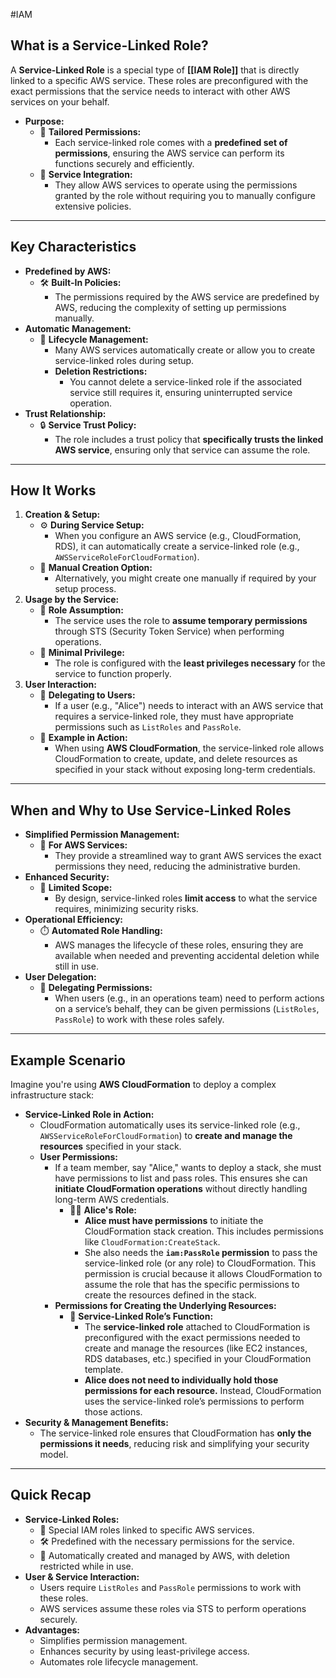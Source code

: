 #IAM 
## **What is a Service-Linked Role?**

A **Service-Linked Role** is a special type of **[[IAM Role]]** that is directly linked to a specific AWS service. These roles are preconfigured with the exact permissions that the service needs to interact with other AWS services on your behalf.

- **Purpose:**
    - 🔧 **Tailored Permissions:**
        - Each service-linked role comes with a **predefined set of permissions**, ensuring the AWS service can perform its functions securely and efficiently.
    - 🤝 **Service Integration:**
        - They allow AWS services to operate using the permissions granted by the role without requiring you to manually configure extensive policies.

---

## **Key Characteristics**

- **Predefined by AWS:**
    - 🛠️ **Built-In Policies:**
        - The permissions required by the AWS service are predefined by AWS, reducing the complexity of setting up permissions manually.
- **Automatic Management:**
    - 🤖 **Lifecycle Management:**
        - Many AWS services automatically create or allow you to create service-linked roles during setup.
        - **Deletion Restrictions:**
            - You cannot delete a service-linked role if the associated service still requires it, ensuring uninterrupted service operation.
- **Trust Relationship:**
    - 🔒 **Service Trust Policy:**
        - The role includes a trust policy that **specifically trusts the linked AWS service**, ensuring only that service can assume the role.

---

## **How It Works**

1. **Creation & Setup:**
    - ⚙️ **During Service Setup:**
        - When you configure an AWS service (e.g., CloudFormation, RDS), it can automatically create a service-linked role (e.g., `AWSServiceRoleForCloudFormation`).
    - 📝 **Manual Creation Option:**
        - Alternatively, you might create one manually if required by your setup process.
2. **Usage by the Service:**
    - 🔄 **Role Assumption:**
        - The service uses the role to **assume temporary permissions** through STS (Security Token Service) when performing operations.
    - 📜 **Minimal Privilege:**
        - The role is configured with the **least privileges necessary** for the service to function properly.
3. **User Interaction:**
    - 👤 **Delegating to Users:**
        - If a user (e.g., "Alice") needs to interact with an AWS service that requires a service-linked role, they must have appropriate permissions such as `ListRoles` and `PassRole`.
    - 🚀 **Example in Action:**
        - When using **AWS CloudFormation**, the service-linked role allows CloudFormation to create, update, and delete resources as specified in your stack without exposing long-term credentials.

---

## **When and Why to Use Service-Linked Roles**

- **Simplified Permission Management:**
    - 🎯 **For AWS Services:**
        - They provide a streamlined way to grant AWS services the exact permissions they need, reducing the administrative burden.
- **Enhanced Security:**
    - 🔐 **Limited Scope:**
        - By design, service-linked roles **limit access** to what the service requires, minimizing security risks.
- **Operational Efficiency:**
    - ⏱️ **Automated Role Handling:**
        - AWS manages the lifecycle of these roles, ensuring they are available when needed and preventing accidental deletion while still in use.
- **User Delegation:**
    - 👥 **Delegating Permissions:**
        - When users (e.g., in an operations team) need to perform actions on a service’s behalf, they can be given permissions (`ListRoles`, `PassRole`) to work with these roles safely.

---

## **Example Scenario**

Imagine you're using **AWS CloudFormation** to deploy a complex infrastructure stack:

- **Service-Linked Role in Action:**
    - CloudFormation automatically uses its service-linked role (e.g., `AWSServiceRoleForCloudFormation`) to **create and manage the resources** specified in your stack.
    - **User Permissions:**
        - If a team member, say "Alice," wants to deploy a stack, she must have permissions to list and pass roles. This ensures she can **initiate CloudFormation operations** without directly handling long-term AWS credentials.
		    - 👩‍💼 **Alice's Role:**
		        - **Alice must have permissions** to initiate the CloudFormation stack creation. This includes permissions like `CloudFormation:CreateStack`.
		        - She also needs the **`iam:PassRole` permission** to pass the service-linked role (or any role) to CloudFormation. This permission is crucial because it allows CloudFormation to assume the role that has the specific permissions to create the resources defined in the stack.
		- **Permissions for Creating the Underlying Resources:**
		    - 🔧 **Service-Linked Role’s Function:**
		        - The **service-linked role** attached to CloudFormation is preconfigured with the exact permissions needed to create and manage the resources (like EC2 instances, RDS databases, etc.) specified in your CloudFormation template.
		        - **Alice does not need to individually hold those permissions for each resource.** Instead, CloudFormation uses the service-linked role’s permissions to perform those actions.
- **Security & Management Benefits:**
    - The service-linked role ensures that CloudFormation has **only the permissions it needs**, reducing risk and simplifying your security model.

---

## **Quick Recap**

- **Service-Linked Roles:**
    - 🔗 Special IAM roles linked to specific AWS services.
    - 🛠️ Predefined with the necessary permissions for the service.
    - 🤖 Automatically created and managed by AWS, with deletion restricted while in use.
- **User & Service Interaction:**
    - Users require `ListRoles` and `PassRole` permissions to work with these roles.
    - AWS services assume these roles via STS to perform operations securely.
- **Advantages:**
    - Simplifies permission management.
    - Enhances security by using least-privilege access.
    - Automates role lifecycle management.